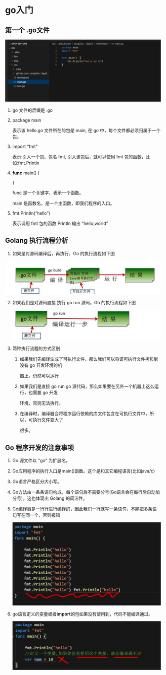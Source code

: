 # go入门

## 第一个 .go文件

![image-20200719225707178](go入门.assets/image-20200719225707178.png)

1.  go 文件的后缀是 .go

2. package main

   表示该 hello.go 文件所在的包是 main, 在 go 中，每个文件都必须归属于一个包。

3. import “fmt”

   表示:引入一个包，包名 fmt, 引入该包后，就可以使用 fmt 包的函数，比如:fmt.Println

4. **func** main() {

   }  

   func 是一个关键字，表示一个函数。

   main 是函数名，是一个主函数，即我们程序的入口。
   
5. fmt.Println(“hello”)

   表示调用 fmt 包的函数 Println 输出 “hello,world”

## Golang 执行流程分析

1. 如果是对源码编译后，再执行，Go 的执行流程如下图

![image-20200719225643316](go入门.assets/image-20200719225643316.png)   

2. 如果我们是对源码直接 执行 go run 源码，Go 的执行流程如下图

   ![image-20200719225623306](go入门.assets/image-20200719225623306.png)

3. 两种执行流程的方式区别

   1. 如果我们先编译生成了可执行文件，那么我们可以将该可执行文件拷贝到没有 go 开发环境的机

      器上，仍然可以运行

   2. 如果我们是直接 go run go 源代码，那么如果要在另外一个机器上这么运行，也需要 go 开发

      环境，否则无法执行。

   3. 在编译时，编译器会将程序运行依赖的库文件包含在可执行文件中，所以，可执行文件变大了

      很多。

## Go 程序开发的注意事项

1.  Go 源文件以 "go" 为扩展名。

2. Go应用程序的执行入口是main()函数。这个是和其它编程语言(比如java/c)

3. Go语言严格区分大小写。

4. Go方法由一条条语句构成，每个语句后不需要分号(Go语言会在每行后自动加分号)，这也体现出 Golang 的简洁性。

5. Go编译器是一行行进行编译的，因此我们一行就写一条语句，不能把多条语句写在同一个，否则报错

   ![image-20200719225601301](go入门.assets/image-20200719225601301.png)

6. go语言定义的变量或者**import**的包如果没有使用到，代码不能编译通过。

   ![image-20200719225541405](go入门.assets/image-20200719225541405.png)